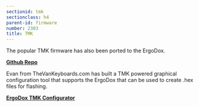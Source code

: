 ```yaml
---
sectionid: tmk
sectionclass: h4
parent-id: firmware
number: 2303
title: TMK
---
```

The popular TMK firmware has also been ported to the ErgoDox.

**[Github Repo](https://github.com/cub-uanic/tmk_keyboard/tree/master/keyboard/ergodox)**

Evan from TheVanKeyboards.com has built a TMK powered graphical configuration tool that supports the ErgoDox that can be used to create .hex files for flashing.

**[ErgoDox TMK Configurator](http://minivan.config.thevankeyboards.com/)**
